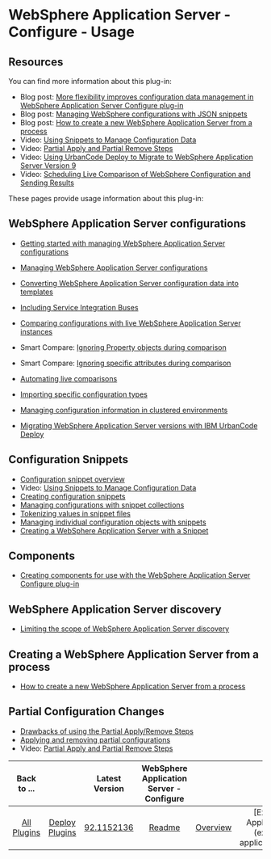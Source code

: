 # WebSphere Application Server - Configure - Usage

## Resources

You can find more information about this plug-in:

* Blog post: [More flexibility improves configuration data management in WebSphere Application Server Configure plug-in](https://community.ibm.com/community/user/wasdevops/blogs/laurel-dickson-bull1/2022/07/25/more-flexibility-improves-configuration-data-manag)
* Blog post: [Managing WebSphere configurations with JSON snippets](https://community.ibm.com/community/user/wasdevops/blogs/laurel-dickson-bull1/2022/07/25/managing-websphere-configurations-with-json-snippe)
* Blog post: [How to create a new WebSphere Application Server from a process](https://community.ibm.com/community/user/wasdevops/blogs/osman-burucu/2023/01/03/how-to-create-a-new-websphere-application-server-f)
* Video: [Using Snippets to Manage Configuration Data](https://www.youtube.com/watch?v=iy8D2z6vPQ8)
* Video: [Partial Apply and Partial Remove Steps](https://youtu.be/Qhf1r8_mljc)
* Video: [Using UrbanCode Deploy to Migrate to WebSphere Application Server Version 9](https://www.youtube.com/watch?v=Gu5veyk6DUo)
* Video: [Scheduling Live Comparison of WebSphere Configuration and Sending Results](https://youtu.be/VjT2VGwdlW4)

These pages provide usage information about this plug-in:

## WebSphere Application Server configurations

* [Getting started with managing WebSphere Application Server configurations](https://community.ibm.com/community/user/wasdevops/blogs/osman-burucu/2023/01/03/getting-started-with-managing-websphere-applicatio)
* [Managing WebSphere Application Server configurations](https://community.ibm.com/community/user/wasdevops/communities/community-home/recent-community-blogs?communitykey=9adfe6b6-2e23-4895-8b27-38b93b5e152c)
* [Converting WebSphere Application Server configuration data into templates](https://community.ibm.com/community/user/wasdevops/blogs/laurel-dickson-bull1/2022/07/25/converting-websphere-application-server-configurat?CommunityKey=9adfe6b6-2e23-4895-8b27-38b93b5e152c)

* [Including Service Integration Buses](https://community.ibm.com/community/user/wasdevops/blogs/osman-burucu/2023/01/03/including-service-integration-buses)

* [Comparing configurations with live WebSphere Application Server instances](https://community.ibm.com/community/user/wasdevops/blogs/osman-burucu/2023/01/03/comparing-configurations-with-live-websphere-appli)

* Smart Compare: [Ignoring Property objects during comparison](https://youtu.be/xeGiIKNuuX0)
* Smart Compare: [Ignoring specific attributes during comparison](https://youtu.be/JBlTKpsP7aw)

* [Automating live comparisons](https://community.ibm.com/community/user/wasdevops/blogs/osman-burucu/2023/01/03/automating-live-comparisons)
* [Importing specific configuration types](https://community.ibm.com/community/user/wasdevops/blogs/osman-burucu/2023/01/03/importing-specific-configuration-types)
* [Managing configuration information in clustered environments](https://community.ibm.com/community/user/wasdevops/blogs/osman-burucu/2023/01/04/managing-configuration-information-in-clustered-en)
* [Migrating WebSphere Application Server versions with IBM UrbanCode Deploy](https://community.ibm.com/community/user/wasdevops/blogs/osman-burucu/2023/01/04/migrating-websphere-application-server-versions-wi)

## Configuration Snippets

* [Configuration snippet overview](https://community.ibm.com/community/user/wasdevops/blogs/osman-burucu/2023/01/04/configuration-snippet-overview)
* Video: [Using Snippets to Manage Configuration Data](https://www.youtube.com/watch?v=iy8D2z6vPQ8)
* [Creating configuration snippets](https://community.ibm.com/community/user/wasdevops/blogs/laurel-dickson-bull1/2022/07/22/creating-configuration-snippets)
* [Managing configurations with snippet collections](https://community.ibm.com/community/user/wasdevops/blogs/laurel-dickson-bull1/2022/07/25/managing-configurations-with-snippet-collections)
* [Tokenizing values in snippet files](https://community.ibm.com/community/user/wasdevops/blogs/laurel-dickson-bull1/2022/07/25/tokenizing-values-in-snippet-files)
* [Managing individual configuration objects with snippets](https://community.ibm.com/community/user/wasdevops/blogs/osman-burucu/2023/01/04/managing-individual-configuration-objects-with-sni)
* [Creating a WebSphere Application Server with a Snippet](https://community.ibm.com/community/user/wasdevops/blogs/osman-burucu/2023/01/04/creating-a-websphere-application-server-with-a-sni)

## Components

* [Creating components for use with the WebSphere Application Server Configure plug-in](https://community.ibm.com/community/user/wasdevops/blogs/osman-burucu/2023/01/05/creating-components-for-use-with-the-websphere-app)

## WebSphere Application Server discovery

* [Limiting the scope of WebSphere Application Server discovery](https://community.ibm.com/community/user/wasdevops/blogs/osman-burucu/2023/01/05/limiting-the-scope-of-websphere-application-server)

## Creating a WebSphere Application Server from a process

* [How to create a new WebSphere Application Server from a process](https://community.ibm.com/community/user/wasdevops/blogs/osman-burucu/2023/01/03/how-to-create-a-new-websphere-application-server-f)

## Partial Configuration Changes

* [Drawbacks of using the Partial Apply/Remove Steps](https://community.ibm.com/community/user/wasdevops/blogs/osman-burucu/2023/01/05/drawbacks-of-using-partial-applyremove)
* [Applying and removing partial configurations](https://community.ibm.com/community/user/wasdevops/blogs/osman-burucu/2022/07/06/applying-and-removing-partial-configurations/)
* Video: [Partial Apply and Partial Remove Steps](https://youtu.be/https://www.youtube.com/watch?v=Qhf1r8_mljc)

|Back to ...||Latest Version|WebSphere Application Server - Configure ||||||||
| :---: | :---: | :---: | :---: | :---: | :---: | :---: | :---: | :---: | :---: | :---: |
|[All Plugins](../../index.md)|[Deploy Plugins](../README.md)|[92.1152136](https://raw.githubusercontent.com/UrbanCode/IBM-UCD-PLUGINS/main/files/WebSphereConfiguration/ucd-WebSphereConfiguration-92.1152136.zip)|[Readme](README.md)|[Overview](overview.md)|[Example Applications](example applications.md)|[Example Processes](example processes.md)|[Steps](steps.md)|[Roles](roles.md)|[Troubleshooting](troubleshooting.md)|[Downloads](downloads.md)|
